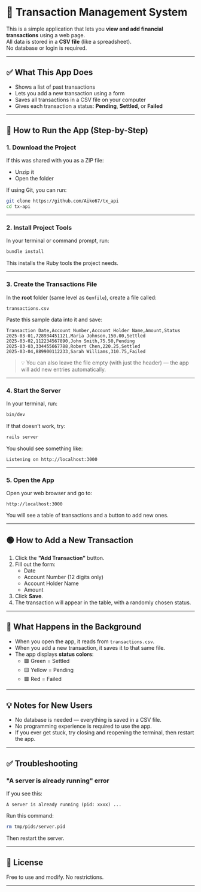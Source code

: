 # 💸 Transaction Management System

This is a simple application that lets you **view and add financial transactions** using a web page.  
All data is stored in a **CSV file** (like a spreadsheet).  
No database or login is required.

---

## ✅ What This App Does

- Shows a list of past transactions
- Lets you add a new transaction using a form
- Saves all transactions in a CSV file on your computer
- Gives each transaction a status: **Pending**, **Settled**, or **Failed**

---

## 🧪 How to Run the App (Step-by-Step)

### 1. Download the Project

If this was shared with you as a ZIP file:

- Unzip it
- Open the folder

If using Git, you can run:

```bash
git clone https://github.com/Aiko67/tx_api
cd tx-api
```

---

### 2. Install Project Tools

In your terminal or command prompt, run:

```bash
bundle install
```

This installs the Ruby tools the project needs.

---

### 3. Create the Transactions File

In the **root** folder (same level as `Gemfile`), create a file called:

```
transactions.csv
```

Paste this sample data into it and save:

```csv
Transaction Date,Account Number,Account Holder Name,Amount,Status
2025-03-01,728934451121,Maria Johnson,150.00,Settled
2025-03-02,112234567890,John Smith,75.50,Pending
2025-03-03,334455667788,Robert Chen,220.25,Settled
2025-03-04,889900112233,Sarah Williams,310.75,Failed
```

> 💡 You can also leave the file empty (with just the header) — the app will add new entries automatically.

---

### 4. Start the Server

In your terminal, run:

```bash
bin/dev
```

If that doesn’t work, try:

```bash
rails server
```

You should see something like:

```
Listening on http://localhost:3000
```

---

### 5. Open the App

Open your web browser and go to:

```
http://localhost:3000
```

You will see a table of transactions and a button to add new ones.

---

## 🟢 How to Add a New Transaction

1. Click the **"Add Transaction"** button.
2. Fill out the form:
   - Date
   - Account Number (12 digits only)
   - Account Holder Name
   - Amount
3. Click **Save**.
4. The transaction will appear in the table, with a randomly chosen status.

---

## 🔁 What Happens in the Background

- When you open the app, it reads from `transactions.csv`.
- When you add a new transaction, it saves it to that same file.
- The app displays **status colors**:
  - 🟩 Green = Settled
  - 🟨 Yellow = Pending  
  - 🟥 Red = Failed

---

## 💡 Notes for New Users

- No database is needed — everything is saved in a CSV file.
- No programming experience is required to use the app.
- If you ever get stuck, try closing and reopening the terminal, then restart the app.

---

## ✅ Troubleshooting

### "A server is already running" error

If you see this:

```
A server is already running (pid: xxxx) ...
```

Run this command:

```bash
rm tmp/pids/server.pid
```

Then restart the server.

---

## 📄 License

Free to use and modify. No restrictions.

---
